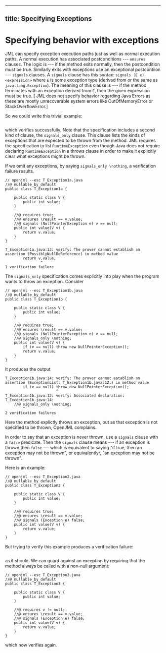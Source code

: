 ----------
title: Specifying Exceptions
----------

# Specifying behavior with exceptions

JML can specify exception execution paths just as well as normal execution paths.
A normal execution has associated postconditions --- `ensures` clauses. The logic is --- if the method exits normally, then the postcondition must be true.
Similarly exits with exceptions use an exceptional postcontiion --- `signals` clauses.
A `signals` clause has this syntax: `signals (E e) <expression>`
where `E` is some exception type (derived from or the same as `java.lang.Exception`).
The meaning of this clause is --- if the method terminates with an exception derived from `E`, then the given expression must be true.
[ JML does not specify behavior regarding Java Errors as these are mostly unrecoverable system errors like OutOfMemoryError or StackOverflowError.]

So we could write this trivial example:
```
```
which verifies successfully. Note that the specification includes a second kind of clause, the `signals_only` clause.
This clause lists the kinds of exceptions that are expected to be thrown from the method. 
JML requires the specification to list `RuntimeException` even though Java does not require declaring `RuntimeException` in a throws clause
in order to make it explicitly clear what exceptions might be thrown.

If we omit any exceptions, by saying `signals_only \nothing`, a verification failure results.
```
// openjml --esc T_Exception1a.java
//@ nullable_by_default
public class T_Exception1a {

    public static class V {
        public int value;
    }

    //@ requires true;
    //@ ensures \result == v.value;
    //@ signals (NullPointerException e) v == null;
    public int value(V v) {
        return v.value;
    }
}
```
```
T_Exception1a.java:13: verify: The prover cannot establish an assertion (PossiblyNullDeReference) in method value
        return v.value;
                ^
1 verification failure
```

The `signals_only` specification comes explicitly into play when the program wants to throw an exception. Consider
```
// openjml --esc T_Exception1b.java
//@ nullable_by_default
public class T_Exception1b {

    public static class V {
        public int value;
    }

    //@ requires true;
    //@ ensures \result == v.value;
    //@ signals (NullPointerException e) v == null;
    //@ signals_only \nothing;
    public int value(V v) {
        if (v == null) throw new NullPointerException();
        return v.value;
    }
}
```
It produces the output
```
T_Exception1b.java:14: verify: The prover cannot establish an assertion (ExceptionList: T_Exception1b.java:12:) in method value
        if (v == null) throw new NullPointerException();
                       ^
T_Exception1b.java:12: verify: Associated declaration: T_Exception1b.java:14:
    //@ signals_only \nothing;
        ^
2 verification failures
```
Here the method explictly throws an exception, but as that exception is not specified to be thrown, OpenJML complains.


In order to say that an exception is never thrown, use a `signals` clause with a `false` predicate.
Then the `signals` clause means --- if an exception is thrown then `false` --- which is equivalent to saying
"if true, then an exception may not be thrown", or equivalentlyr, "an exception may not be thrown".

Here is an example:
```
// openjml --esc T_Exception2.java
//@ nullable_by_default
public class T_Exception2 {

    public static class V {
        public int value;
    }

    //@ requires true;
    //@ ensures \result == v.value;
    //@ signals (Exception e) false;
    public int value(V v) {
        return v.value;
    }
}
```
But trying to verify this example produces a verification failure:
```
```
as it should. We can guard against an exception by requiring that the method always be called with a non-null argument:
```
// openjml --esc T_Exception3.java
//@ nullable_by_default
public class T_Exception3 {

    public static class V {
        public int value;
    }

    //@ requires v != null;
    //@ ensures \result == v.value;
    //@ signals (Exception e) false;
    public int value(V v) {
        return v.value;
    }
}
```
which now verifies again.

